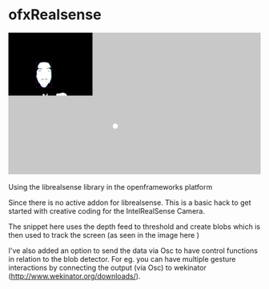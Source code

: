 # ofxRealsense

![](./Real_sense.jpg)

Using the librealsense library in the openframeworks platform

Since there is no active addon for librealsense. This is a basic hack to get started with creative coding for the IntelRealSense Camera.

The snippet here uses the depth feed to threshold and create blobs which is then used to track the screen (as seen in the image here )

I've also added an option to send the data via Osc to have control functions in relation to the blob detector. For eg. you can have multiple gesture interactions by connecting the output (via Osc) to wekinator (http://www.wekinator.org/downloads/). 
